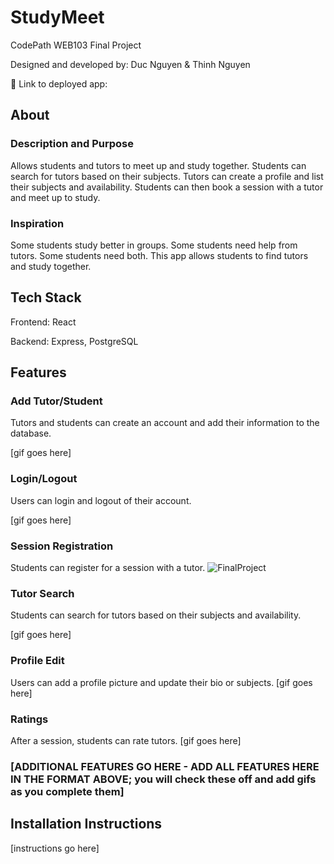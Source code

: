 # StudyMeet

CodePath WEB103 Final Project

Designed and developed by: Duc Nguyen & Thinh Nguyen

🔗 Link to deployed app:

## About

### Description and Purpose

Allows students and tutors to meet up and study together. Students can search for tutors based on their subjects. Tutors can create a profile and list their subjects and availability. Students can then book a session with a tutor and meet up to study.

### Inspiration

Some students study better in groups. Some students need help from tutors. Some students need both. This app allows students to find tutors and study together.

## Tech Stack

Frontend: React

Backend: Express, PostgreSQL

## Features

### Add Tutor/Student

Tutors and students can create an account and add their information to the database.

[gif goes here]

### Login/Logout

Users can login and logout of their account.

[gif goes here]

### Session Registration

Students can register for a session with a tutor.
![FinalProject](https://github.com/FelixNgFender/web103_finalproject/assets/98554622/c6f4b563-d015-4208-8f8b-797fe5896b48)


### Tutor Search

Students can search for tutors based on their subjects and availability.

[gif goes here]

### Profile Edit

Users can add a profile picture and update their bio or subjects.
[gif goes here]

### Ratings

After a session, students can rate tutors.
[gif goes here]

### [ADDITIONAL FEATURES GO HERE - ADD ALL FEATURES HERE IN THE FORMAT ABOVE; you will check these off and add gifs as you complete them]

## Installation Instructions

[instructions go here]
